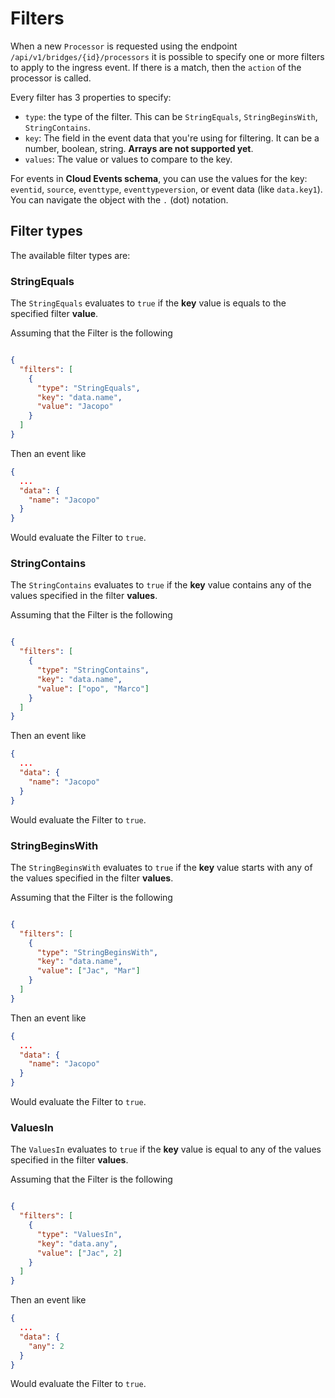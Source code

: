 # Filters

When a new `Processor` is requested using the endpoint `/api/v1/bridges/{id}/processors` it is possible to specify one or more filters to apply to the ingress event. If there is a match, then the `action` of the processor is called. 

Every filter has 3 properties to specify: 

- `type`: the type of the filter. This can be `StringEquals`, `StringBeginsWith`, `StringContains`.
- `key`: The field in the event data that you're using for filtering. It can be a number, boolean, string. **Arrays are not supported yet**.
- `values`: The value or values to compare to the key.

For events in **Cloud Events schema**, you can use the values for the key: `eventid`, `source`, `eventtype`, `eventtypeversion`, or event data (like `data.key1`). You can navigate the object with the `.` (dot) notation.

## Filter types

The available filter types are: 

### StringEquals

The `StringEquals` evaluates to `true` if the **key** value is equals to the specified filter **value**. 

Assuming that the Filter is the following 

```json

{
  "filters": [
    {
      "type": "StringEquals", 
      "key": "data.name",
      "value": "Jacopo"
    }
  ]
}
```

Then an event like 
```json
{
  ...
  "data": {
    "name": "Jacopo"
  }
}
```

Would evaluate the Filter to `true`.

### StringContains

The `StringContains` evaluates to `true` if the **key** value contains any of the values specified in the filter **values**.

Assuming that the Filter is the following

```json

{
  "filters": [
    {
      "type": "StringContains", 
      "key": "data.name",
      "value": ["opo", "Marco"]
    }
  ]
}
```

Then an event like
```json
{
  ...
  "data": {
    "name": "Jacopo"
  }
}
```

Would evaluate the Filter to `true`.

### StringBeginsWith

The `StringBeginsWith` evaluates to `true` if the **key** value starts with any of the values specified in the filter **values**.

Assuming that the Filter is the following

```json

{
  "filters": [
    {
      "type": "StringBeginsWith", 
      "key": "data.name",
      "value": ["Jac", "Mar"]
    }
  ]
}
```

Then an event like
```json
{
  ...
  "data": {
    "name": "Jacopo"
  }
}
```

Would evaluate the Filter to `true`.

### ValuesIn

The `ValuesIn` evaluates to `true` if the **key** value is equal to any of the values specified in the filter **values**.

Assuming that the Filter is the following

```json

{
  "filters": [
    {
      "type": "ValuesIn", 
      "key": "data.any",
      "value": ["Jac", 2]
    }
  ]
}
```

Then an event like
```json
{
  ...
  "data": {
    "any": 2
  }
}
```

Would evaluate the Filter to `true`.


